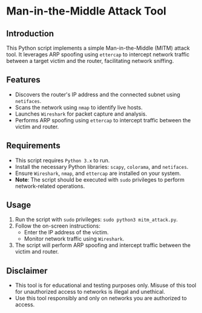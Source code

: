 Man-in-the-Middle Attack Tool
=============================

Introduction
------------

This Python script implements a simple Man-in-the-Middle (MITM) attack tool. It leverages ARP spoofing using `ettercap` to intercept network traffic between a target victim and the router, facilitating network sniffing.

Features
--------

*   Discovers the router's IP address and the connected subnet using `netifaces`.
*   Scans the network using `nmap` to identify live hosts.
*   Launches `Wireshark` for packet capture and analysis.
*   Performs ARP spoofing using `ettercap` to intercept traffic between the victim and router.

Requirements
------------

*   This script requires `Python 3.x` to run.
*   Install the necessary Python libraries: `scapy`, `colorama`, and `netifaces`.
*   Ensure `Wireshark`, `nmap`, and `ettercap` are installed on your system.
*   **Note**: The script should be executed with `sudo` privileges to perform network-related operations.

Usage
-----

1.  Run the script with `sudo` privileges: `sudo python3 mitm_attack.py`.
2.  Follow the on-screen instructions:
    *   Enter the IP address of the victim.
    *   Monitor network traffic using `Wireshark`.
3.  The script will perform ARP spoofing and intercept traffic between the victim and router.

Disclaimer
----------

*   This tool is for educational and testing purposes only. Misuse of this tool for unauthorized access to networks is illegal and unethical.
*   Use this tool responsibly and only on networks you are authorized to access.
